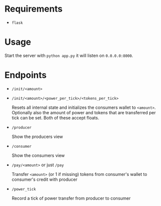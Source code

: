 # Requirements

* `flask`

# Usage

Start the server with `python app.py` it will listen on `0.0.0.0:8000`.

# Endpoints

* `/init/<amount>`
* `/init/<amount>/<power_per_tick>/<tokens_per_tick>`

  Resets all internal state and initializes the consumers wallet to `<amount>`.
  Optionally also the amount of power and tokens that are transferred per tick
  can be set. Both of these accept floats.

* `/producer`

  Show the producers view

* `/consumer`

  Show the consumers view

* `/pay/<amount>` or just `/pay`

  Transfer `<amount>` (or 1 if missing) tokens from consumer's wallet to consumer's credit with producer

* `/power_tick`

  Record a tick of power transfer from producer to consumer


